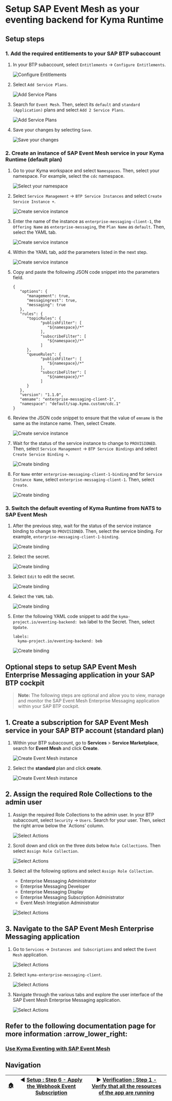 # Setup SAP Event Mesh as your eventing backend for Kyma Runtime

## Setup steps

### 1. Add the required entitlements to your SAP BTP subaccount

1. In your BTP subaccount, select `Entitlements` -> `Configure Entitlements`.

   ![Configure Entitlements](../assets/setup-step-6/1.png)

2. Select `Add Service Plans`.

   ![Add Service Plans](../assets/setup-step-6/2.png)

3. Search for `Event Mesh`. Then, select its `default` and `standard (Application)` plans and select `Add 2 Service Plans`.

   ![Add Service Plans](../assets/setup-step-6/3.png)

4. Save your changes by selecting `Save`.

   ![Save your changes](../assets/setup-step-6/4.png)

### 2. Create an instance of SAP Event Mesh service in your Kyma Runtime (default plan)

1. Go to your Kyma workspace and select `Namespaces`. Then, select your namespace. For example, select the `cdc` namespace.

   ![Select your namespace](../assets/setup-step-6/5.png)

2. Select `Service Management` -> `BTP Service Instances` and select `Create Service Instance +`.

   ![Create service instance](../assets/setup-step-6/6.png)

3. Enter the name of the instance as `enterprise-messaging-client-1`, the `Offering Name` as `enterprise-messaging`, the `Plan Name` as `default`. Then, select the YAML tab.

   ![Create service instance](../assets/setup-step-6/7.png)

4. Within the YAML tab, add the parameters listed in the next step.

   ![Create service instance](../assets/setup-step-6/8.png)

5. Copy and paste the following JSON code snippet into the parameters field.

   ```shell
   {
      "options": {
         "management": true,
         "messagingrest": true,
         "messaging": true
      },
      "rules": {
         "topicRules": {
               "publishFilter": [
                  "${namespace}/*"
               ],
               "subscribeFilter": [
                  "${namespace}/*"
               ]
         },
         "queueRules": {
               "publishFilter": [
                  "${namespace}/*"
               ],
               "subscribeFilter": [
                  "${namespace}/*"
               ]
         }
      },
      "version": "1.1.0",
      "emname": "enterprise-messaging-client-1",
      "namespace": "default/sap.kyma.custom/cdc.1"
   }
   ```

6. Review the JSON code snippet to ensure that the value of `emname` is the same as the instance name. Then, select Create.

   ![Create service instance](../assets/setup-step-6/9.png)

7. Wait for the status of the service instance to change to `PROVISIONED`. Then, select `Service Management` -> `BTP Service Bindings` and select `Create Service Binding +`.

   ![Create binding](../assets/setup-step-6/10.png)

8. For `Name` enter `enterprise-messaging-client-1-binding` and for `Service Instance Name`, select `enterprise-messaging-client-1`. Then, select `Create`.

   ![Create binding](../assets/setup-step-6/11.png)

### 3. Switch the default eventing of Kyma Runtime from NATS to SAP Event Mesh

1. After the previous step, wait for the status of the service instance binding to change to `PROVISIONED`. Then, select the service binding. For example, `enterprise-messaging-client-1-binding`.

   ![Create binding](../assets/setup-step-6/12.png)

2. Select the secret.

   ![Create binding](../assets/setup-step-6/13.png)

3. Select `Edit` to edit the secret.

   ![Create binding](../assets/setup-step-6/14.png)

4. Select the `YAML` tab.

   ![Create binding](../assets/setup-step-6/15.png)

5. Enter the following YAML code snippet to add the `kyma-project.io/eventing-backend: beb` label to the Secret. Then, select `Update`.

   ```shell
   labels:
     kyma-project.io/eventing-backend: beb
   ```

   ![Create binding](../assets/setup-step-6/16.png)

## Optional steps to setup SAP Event Mesh Enterprise Messaging application in your SAP BTP cockpit

> **Note:** The following steps are optional and allow you to view, manage and monitor the SAP Event Mesh Enterprise Messaging application within your SAP BTP cockpit.

## 1. Create a subscription for SAP Event Mesh service in your SAP BTP account (standard plan)

1. Within your BTP subaccount, go to **Services** > **Service Marketplace**, search for **Event Mesh** and click **Create**.

   ![Create Event Mesh instance](../assets/setup-step-6/17.png)

2. Select the **standard** plan and click **create**.

   ![Create Event Mesh instance](../assets/setup-step-6/18.png)

## 2. Assign the required Role Collections to the admin user

1. Assign the required Role Collections to the admin user. In your BTP subaccount, select `Security` -> `Users`. Search for your user. Then, select the right arrow below the `Actions' column.

   ![Select Actions](../assets/setup-step-6/19.png)

2. Scroll down and click on the three dots below `Role Collections`. Then select `Assign Role Collection`.

   ![Select Actions](../assets/setup-step-6/20.png)

3. Select all the following options and select `Assign Role Collection`.

   * Enterprise Messaging Administrator
   * Enterprise Messaging Developer
   * Enterprise Messaging Display
   * Enterprise Messaging Subscription Administrator
   * Event Mesh Integration Administrator

   ![Select Actions](../assets/setup-step-6/21.png)

## 3. Navigate to the SAP Event Mesh Enterprise Messaging application

1. Go to `Services` -> `Instances and Subscriptions` and select the `Event Mesh` application.

   ![Select Actions](../assets/setup-step-6/22.png)

2. Select `kyma-enterprise-messaging-client`.

   ![Select Actions](../assets/setup-step-6/23.png)

3. Navigate through the various tabs and explore the user interface of the SAP Event Mesh Enterprise Messaging application.

   ![Select Actions](../assets/setup-step-6/24.png)

## Refer to the following documentation page for more information :arrow_lower_right&#58;

### [Use Kyma Eventing with SAP Event Mesh](https://help.sap.com/products/BTP/65de2977205c403bbc107264b8eccf4b/407d1266017f4b529b61665fa7408c41.html)

## Navigation

| [:house:](../../README.md) | :arrow_backward: [Setup : Step 6 - Apply the Webhook Event Subscription](step-6.md) | :arrow_forward: [Verification : Step 1 - Verify that all the resources of the app are running](../verification/step-1.md) |
| -------------------------- | --------------------------------------------------------------------------------- | ---------------------------------------------------------------------------------- |
